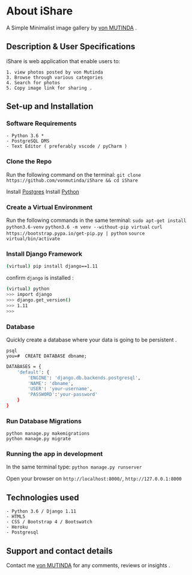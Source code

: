 # About iShare 
A Simple Minimalist image gallery by [von MUTINDA](https://fb.com/vonmutinda) . 

## Description & User Specifications
iShare is web application  that enable users to:

    1. view photos posted by von Mutinda
    3. Browse through various categories
    4. Search for photos
    5. Copy image link for sharing .

## Set-up and Installation

### Software Requirements
    - Python 3.6 *
    - PostgreSQL DMS
    - Text Editor ( preferably vscode / pyCharm )

### Clone the Repo
Run the following command on the terminal:
`git clone https://github.com/vonmutinda/iShare && cd iShare`

Install [Postgres](https://www.postgresql.org/download/)
Install [Python](https://www.python.org/downloads/)

### Create a Virtual Environment
Run the following commands in the same terminal:
```sudo apt-get install python3.6-venv```
```python3.6 -m venv --without-pip virtual```
```curl https://bootstrap.pypa.io/get-pip.py | python```
```source virtual/bin/activate```

### Install Django Framework
``` bash
(virtual) pip install django==1.11 
```
confirm `django` is installed :
```bash
(virtual) python
>>> import django
>>> django.get_version()
>>> 1.11
>>>
```


### Database
Quickly create a database where your data is going to be persistent .
```
psql
you=#  CREATE DATABASE dbname;
```

```bash
DATABASES = {
    'default': {
        'ENGINE': 'django.db.backends.postgresql',
        'NAME': 'dbname',
        'USER': 'your-username',
        'PASSWORD':'your-password'
    }
}
```

### Run Database Migrations
```
python manage.py makemigrations
python manage.py migrate
```

### Running the app in development
In the same terminal type:
`python manage.py runserver` 

Open your browser on `http://localhost:8000/`, `http://127.0.0.1:8000`

## Technologies used
    - Python 3.6 / Django 1.11
    - HTML5
    - CSS / Bootstrap 4 / Bootswatch
    - Heroku
    - Postgresql

## Support and contact details
Contact me [von MUTINDA](maxwellmutinda@outlook.com) for any comments, reviews or insights .